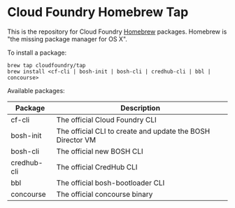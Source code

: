 Cloud Foundry Homebrew Tap
===
This is the repository for Cloud Foundry [Homebrew](http://brew.sh/) packages. Homebrew is "the missing package manager for OS X".

To install a package:

```
brew tap cloudfoundry/tap
brew install <cf-cli | bosh-init | bosh-cli | credhub-cli | bbl | concourse>
```

Available packages:

Package|Description
---|---
cf-cli|The official Cloud Foundry CLI
bosh-init|The official CLI to create and update the BOSH Director VM
bosh-cli|The official new BOSH CLI
credhub-cli|The official CredHub CLI
bbl|The official bosh-bootloader CLI
concourse|The official concourse binary
